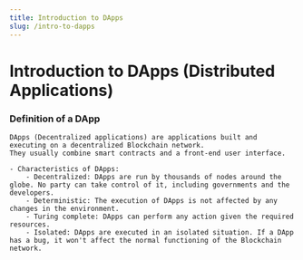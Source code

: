 ```yaml
---
title: Introduction to DApps
slug: /intro-to-dapps
---
```


# Introduction to DApps (Distributed Applications)

### Definition of a DApp
    DApps (Decentralized applications) are applications built and executing on a decentralized Blockchain network.
    They usually combine smart contracts and a front-end user interface.

    - Characteristics of DApps:
        - Decentralized: DApps are run by thousands of nodes around the globe. No party can take control of it, including governments and the developers.
        - Deterministic: The execution of DApps is not affected by any changes in the environment.
        - Turing complete: DApps can perform any action given the required resources.
        - Isolated: DApps are executed in an isolated situation. If a DApp has a bug, it won't affect the normal functioning of the Blockchain network.